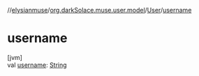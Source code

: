 //[elysianmuse](../../../index.md)/[org.darkSolace.muse.user.model](../index.md)/[User](index.md)/[username](username.md)

# username

[jvm]\
val [username](username.md): [String](https://kotlinlang.org/api/latest/jvm/stdlib/kotlin/-string/index.html)
